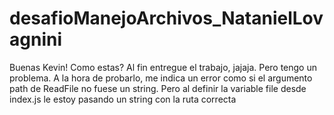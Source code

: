 # desafioManejoArchivos_NatanielLovagnini

Buenas Kevin! Como estas? Al fin entregue el trabajo, jajaja. Pero tengo un problema. A la hora de probarlo, me indica un error como si el argumento path de ReadFile no fuese un string. Pero al definir la variable file desde index.js le estoy pasando un string con la ruta correcta
